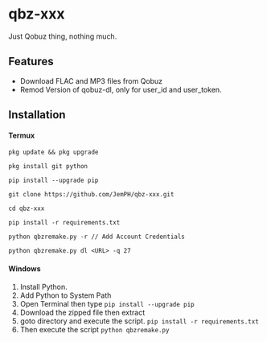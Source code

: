 # qbz-xxx
Just Qobuz thing, nothing much.

## Features
* Download FLAC and MP3 files from Qobuz
* Remod Version of qobuz-dl, only for user_id and user_token.

## Installation
#### Termux
```
pkg update && pkg upgrade

pkg install git python

pip install --upgrade pip

git clone https://github.com/JemPH/qbz-xxx.git

cd qbz-xxx

pip install -r requirements.txt

python qbzremake.py -r // Add Account Credentials

python qbzremake.py dl <URL> -q 27
```
#### Windows
1. Install Python.
2. Add Python to System Path
3. Open Terminal then type `pip install --upgrade pip`
4. Download the zipped file then extract
5. goto directory and execute the script. `pip install -r requirements.txt`
6. Then execute the script `python qbzremake.py`
